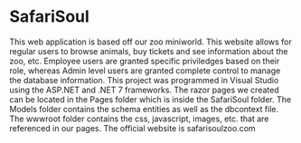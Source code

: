 # SafariSoul
This web application is based off our zoo miniworld. This website allows for regular users to browse animals, buy tickets and see information 
about the zoo, etc. Employee users are granted specific priviledges based on their role, whereas Admin level users are
granted complete control to manage the database information. This project was programmed in Visual Studio using the ASP.NET and .NET 7 frameworks. 
The razor pages we created can be located in the Pages folder which is inside the SafariSoul folder. The Models folder contains the schema entities as well as the
dbcontext file. The wwwroot folder contains the css, javascript, images, etc. that are referenced in our pages. 
The official website is safarisoulzoo.com
